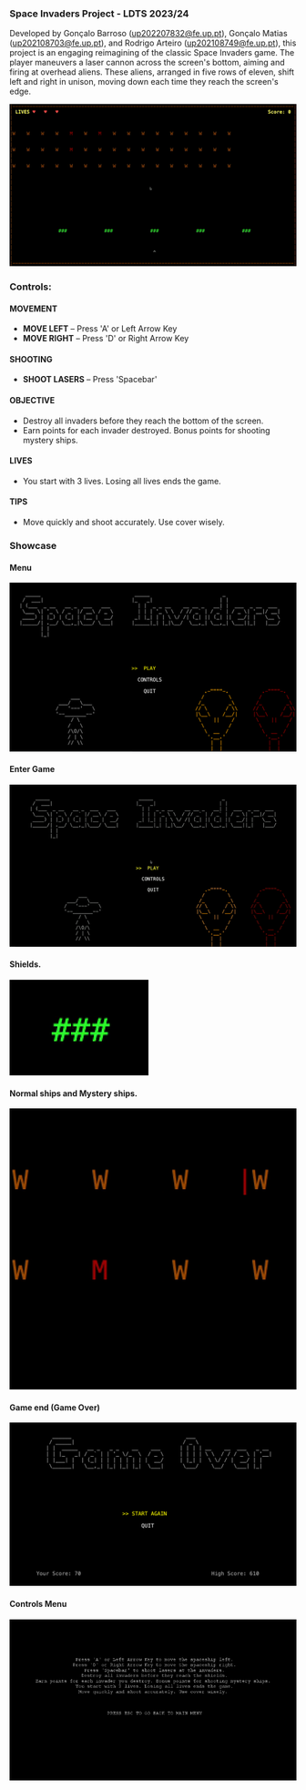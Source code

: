 ### Space Invaders Project - LDTS 2023/24

Developed by Gonçalo Barroso (up202207832@fe.up.pt), Gonçalo Matias (up202108703@fe.up.pt), and Rodrigo Arteiro (up202108749@fe.up.pt), this project is an engaging reimagining of the classic Space Invaders game. The player maneuvers a laser cannon across the screen's bottom, aiming and firing at overhead aliens. These aliens, arranged in five rows of eleven, shift left and right in unison, moving down each time they reach the screen's edge.

![ezgif.com-video-to-gif-converted-2.gif](docs%2Fgifs%2Fezgif.com-video-to-gif-converted-2.gif)
### Controls:

#### MOVEMENT
- **MOVE LEFT** – Press 'A' or Left Arrow Key
- **MOVE RIGHT** – Press 'D' or Right Arrow Key

#### SHOOTING
- **SHOOT LASERS** – Press 'Spacebar'

#### OBJECTIVE
- Destroy all invaders before they reach the bottom of the screen.
- Earn points for each invader destroyed. Bonus points for shooting mystery ships.

#### LIVES
- You start with 3 lives. Losing all lives ends the game.

#### TIPS
- Move quickly and shoot accurately. Use cover wisely.




### Showcase

#### Menu

![img_3.png](docs/images/img_3.png)

#### Enter Game

![ezgif.com-video-to-gif-converted.gif](docs%2Fgifs%2Fezgif.com-video-to-gif-converted.gif)


#### Shields.

![ezgif.com-video-to-gif-converted-3.gif](docs%2Fgifs%2Fezgif.com-video-to-gif-converted-3.gif)

#### Normal ships and Mystery ships.

![ezgif.com-video-to-gif-converted-4.gif](docs%2Fgifs%2Fezgif.com-video-to-gif-converted-4.gif)

#### Game end (Game Over)

![img_2.png](docs/images/img_2.png)

#### Controls Menu

![controls.png](docs%2Fimages%2Fcontrols.png)
